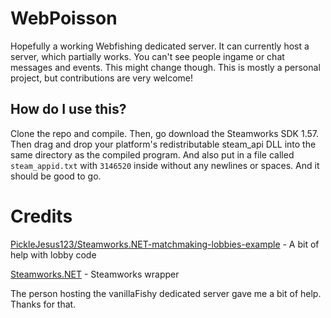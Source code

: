 # WebPoisson
Hopefully a working Webfishing dedicated server. It can currently host a server, which partially works. You can't see people ingame or chat messages and events. This might change though. This is mostly a personal project, but contributions are very welcome!

## How do I use this?
Clone the repo and compile. Then, go download the Steamworks SDK 1.57. Then drag and drop your platform's redistributable steam_api DLL into the same directory as the compiled program. And also put in a file called `steam_appid.txt` with `3146520` inside without any newlines or spaces. And it should be good to go.

# Credits
[PickleJesus123/Steamworks.NET-matchmaking-lobbies-example](https://github.com/PickleJesus123/Steamworks.NET-matchmaking-lobbies-example/) - A bit of help with lobby code

[Steamworks.NET](https://github.com/rlabrecque/Steamworks.NET) - Steamworks wrapper

The person hosting the vanillaFishy dedicated server gave me a bit of help. Thanks for that.